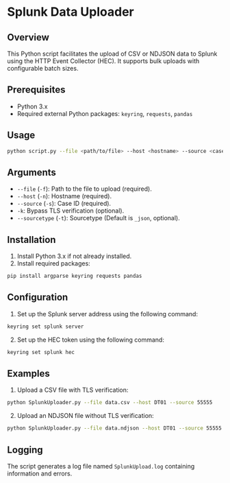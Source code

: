 # Splunk Data Uploader

## Overview

This Python script facilitates the upload of CSV or NDJSON data to Splunk using the HTTP Event Collector (HEC). It supports bulk uploads with configurable batch sizes.

## Prerequisites

- Python 3.x
- Required external Python packages: `keyring`, `requests`, `pandas`

## Usage

```bash
python script.py --file <path/to/file> --host <hostname> --source <case_id> [-k] [--sourcetype <sourcetype>]
```

## Arguments
- `--file` (`-f`): Path to the file to upload (required).
- `--host` (`-n`): Hostname (required).
- `--source` (`-s`): Case ID (required).
- `-k`: Bypass TLS verification (optional).
- `--sourcetype` (`-t`): Sourcetype (Default is `_json`, optional).

## Installation
1. Install Python 3.x if not already installed.
2. Install required packages:

```bash
pip install argparse keyring requests pandas
```

## Configuration
1. Set up the Splunk server address using the following command:

```bash
keyring set splunk server
```

2. Set up the HEC token using the following command:

```bash
keyring set splunk hec
```

## Examples

1. Upload a CSV file with TLS verification:

```bash
python SplunkUploader.py --file data.csv --host DT01 --source 55555
```

2. Upload an NDJSON file without TLS verification:

```bash
python SplunkUploader.py --file data.ndjson --host DT01 --source 55555 -k
```

## Logging
The script generates a log file named `SplunkUpload.log` containing information and errors.

